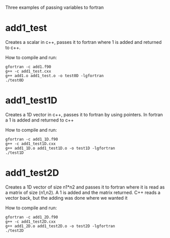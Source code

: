 Three examples of passing variables to fortran

# add1_test
Creates a scalar in c++, passes it to fortran where 1 is added and returned to c++.

How to compile and run:
```
gfortran -c add1.f90
g++ -c add1_test.cxx
g++ add1.o add1_test.o -o test0D -lgfortran
./test0D
```

# add1_test1D
Creates a 1D vector in c++, passes it to fortran by using pointers. In fortran a 1 is added and returned 
to c++

How to compile and run:
```
gfortran -c add1_1D.f90
g++ -c add1_test1D.cxx
g++ add1_1D.o add1_test1D.o -o test1D -lgfortran
./test1D
```

# add1_test2D
Creates a 1D vector of size n1*n2 and passes it to fortran where it is read as a matrix of size (n1,n2). 
A 1 is added and the matrix returned. C++ reads a vector back, but the adding was done where we wanted it

How to compile and run:
```
gfortran -c add1_2D.f90
g++ -c add1_test2D.cxx
g++ add1_2D.o add1_test2D.o -o test2D -lgfortran
./test2D
```


